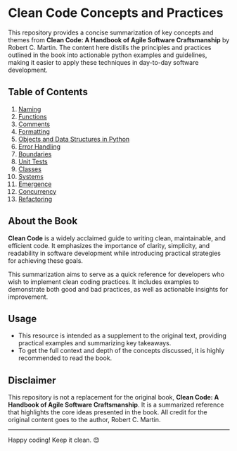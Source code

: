 # Clean Code Concepts and Practices

This repository provides a concise summarization of key concepts and themes from **Clean Code: A Handbook of Agile Software Craftsmanship** by Robert C. Martin. The content here distills the principles and practices outlined in the book into actionable python examples and guidelines, making it easier to apply these techniques in day-to-day software development.

## Table of Contents
1. [Naming](https://github.com/nicolenewhouse3/clean-code/blob/main/CLEAN-CODE.md#1-naming)
2. [Functions](https://github.com/nicolenewhouse3/clean-code/blob/main/CLEAN-CODE.md#2-functions)
3. [Comments](https://github.com/nicolenewhouse3/clean-code/blob/main/CLEAN-CODE.md#3-comments)
4. [Formatting](https://github.com/nicolenewhouse3/clean-code/blob/main/CLEAN-CODE.md#4-formatting)
5. [Objects and Data Structures in Python](https://github.com/nicolenewhouse3/clean-code/blob/main/CLEAN-CODE.md#5-objects-and-data-structures-in-python)
6. [Error Handling](https://github.com/nicolenewhouse3/clean-code/blob/main/CLEAN-CODE.md#6-error-handling)
7. [Boundaries](https://github.com/nicolenewhouse3/clean-code/blob/main/CLEAN-CODE.md#7-boundaries)
8. [Unit Tests](https://github.com/nicolenewhouse3/clean-code/blob/main/CLEAN-CODE.md#8-unit-tests)
9. [Classes](https://github.com/nicolenewhouse3/clean-code/blob/main/CLEAN-CODE.md#9-classes)
10. [Systems](https://github.com/nicolenewhouse3/clean-code/blob/main/CLEAN-CODE.md#10-systems)
11. [Emergence](https://github.com/nicolenewhouse3/clean-code/blob/main/CLEAN-CODE.md#11-emergence)
12. [Concurrency](https://github.com/nicolenewhouse3/clean-code/blob/main/CLEAN-CODE.md#12-concurrency)
13. [Refactoring](https://github.com/nicolenewhouse3/clean-code/blob/main/CLEAN-CODE.md#13-refactoring)

## About the Book
**Clean Code** is a widely acclaimed guide to writing clean, maintainable, and efficient code. It emphasizes the importance of clarity, simplicity, and readability in software development while introducing practical strategies for achieving these goals.

This summarization aims to serve as a quick reference for developers who wish to implement clean coding practices. It includes examples to demonstrate both good and bad practices, as well as actionable insights for improvement.

## Usage
- This resource is intended as a supplement to the original text, providing practical examples and summarizing key takeaways.
- To get the full context and depth of the concepts discussed, it is highly recommended to read the book.

## Disclaimer
This repository is not a replacement for the original book, **Clean Code: A Handbook of Agile Software Craftsmanship**. It is a summarized reference that highlights the core ideas presented in the book. All credit for the original content goes to the author, Robert C. Martin.

---

Happy coding! Keep it clean. 😊
